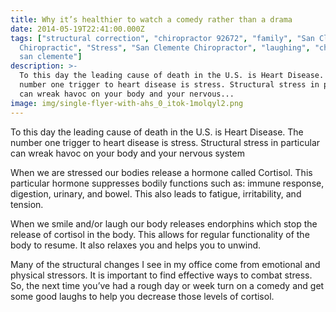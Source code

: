 ```yaml
---
title: Why it’s healthier to watch a comedy rather than a drama
date: 2014-05-19T22:41:00.000Z
tags: ["structural correction", "chiropractor 92672", "family", "San Clemente
  Chiropractic", "Stress", "San Clemente Chiropractor", "laughing", "chiropractor
  san clemente"]
description: >-
  To this day the leading cause of death in the U.S. is Heart Disease. The
  number one trigger to heart disease is stress. Structural stress in particular
  can wreak havoc on your body and your nervous...
image: img/single-flyer-with-ahs_0_itok-1molqyl2.png
---
```

To this day the leading cause of death in the U.S. is Heart Disease. The number one trigger to heart disease is stress. Structural stress in particular can wreak havoc on your body and your nervous system

When we are stressed our bodies release a hormone called Cortisol. This particular hormone suppresses bodily functions such as: immune response, digestion, urinary, and bowel. This also leads to fatigue, irritability, and tension.

When we smile and/or laugh our body releases endorphins which stop the release of cortisol in the body. This allows for regular functionality of the body to resume. It also relaxes you and helps you to unwind.

Many of the structural changes I see in my office come from emotional and physical stressors. It is important to find effective ways to combat stress. So, the next time you’ve had a rough day or week turn on a comedy and get some good laughs to help you decrease those levels of cortisol.
